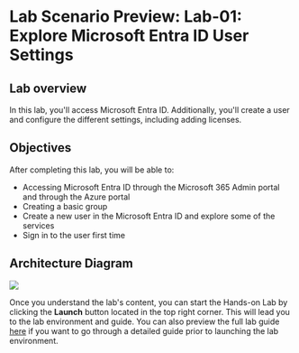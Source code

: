 # Lab Scenario Preview: Lab-01: Explore Microsoft Entra ID User Settings

## Lab overview

In this lab, you'll access Microsoft Entra ID. Additionally, you'll create a user and configure the different settings, including adding licenses.

## Objectives

After completing this lab, you will be able to:

- Accessing Microsoft Entra ID through the Microsoft 365 Admin portal and through the Azure portal
- Creating a basic group
- Create a new user in the Microsoft Entra ID and explore some of the services
- Sign in to the user first time


## Architecture Diagram

 ![](./Images/sc900lab1.png)

Once you understand the lab's content, you can start the Hands-on Lab by clicking the **Launch** button located in the top right corner. This will lead you to the lab environment and guide. You can also preview the full lab guide [here](https://experience.cloudlabs.ai/#/labguidepreview/fe446caa-6d00-4170-ab57-57aab589a0eb) if you want to go through a detailed guide prior to launching the lab environment. 
